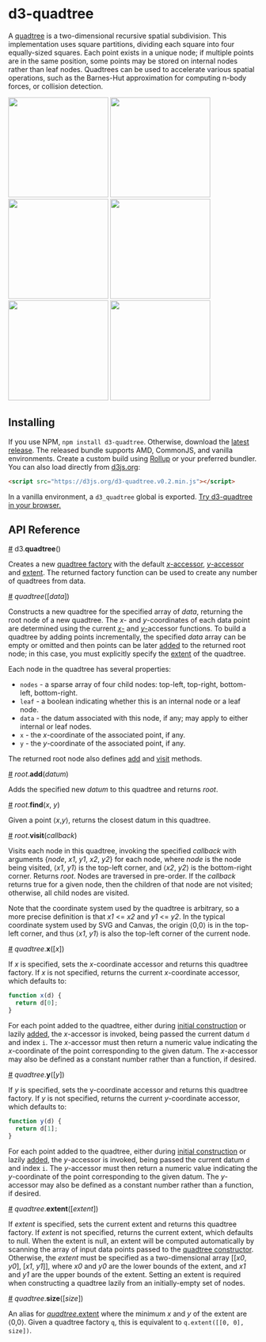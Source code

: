 # d3-quadtree

A [quadtree](https://en.wikipedia.org/wiki/Quadtree) is a two-dimensional recursive spatial subdivision. This implementation uses square partitions, dividing each square into four equally-sized squares. Each point exists in a unique node; if multiple points are in the same position, some points may be stored on internal nodes rather than leaf nodes. Quadtrees can be used to accelerate various spatial operations, such as the Barnes-Hut approximation for computing n-body forces, or collision detection.

<a href="http://bl.ocks.org/mbostock/9078690"><img src="http://bl.ocks.org/mbostock/raw/9078690/thumbnail.png" width="202"></a>
<a href="http://bl.ocks.org/mbostock/4343214"><img src="http://bl.ocks.org/mbostock/raw/4343214/thumbnail.png" width="202"></a>
<a href="http://bl.ocks.org/mbostock/6216724"><img src="http://bl.ocks.org/mbostock/raw/6216724/thumbnail.png" width="202"></a>
<a href="http://bl.ocks.org/mbostock/6224050"><img src="http://bl.ocks.org/mbostock/raw/6224050/thumbnail.png" width="202"></a>
<a href="http://bl.ocks.org/patricksurry/6478178"><img src="http://bl.ocks.org/patricksurry/raw/6478178/thumbnail.png" width="202"></a>
<a href="http://bl.ocks.org/llb4ll/8709363"><img src="http://bl.ocks.org/llb4ll/raw/8709363/thumbnail.png" width="202"></a>

## Installing

If you use NPM, `npm install d3-quadtree`. Otherwise, download the [latest release](https://github.com/d3/d3-quadtree/releases/latest). The released bundle supports AMD, CommonJS, and vanilla environments. Create a custom build using [Rollup](https://github.com/rollup/rollup) or your preferred bundler. You can also load directly from [d3js.org](https://d3js.org):

```html
<script src="https://d3js.org/d3-quadtree.v0.2.min.js"></script>
```

In a vanilla environment, a `d3_quadtree` global is exported. [Try d3-quadtree in your browser.](https://tonicdev.com/npm/d3-quadtree)

## API Reference

<a name="quadtree" href="#quadtree">#</a> d3.<b>quadtree</b>()

Creates a new [quadtree factory](#_quadtree) with the default [*x*-accessor](#quadtree_x), [*y*-accessor](#quadtree_y) and [extent](#quadtree_extent). The returned factory function can be used to create any number of quadtrees from data.

<a name="_quadtree" href="#_quadtree">#</a> <i>quadtree</i>([<i>data</i>])

Constructs a new quadtree for the specified array of *data*, returning the root node of a new quadtree. The *x*- and *y*-coordinates of each data point are determined using the current [*x*-](#quadtree_x) and [*y*-](#quadtree_y)accessor functions. To build a quadtree by adding points incrementally, the specified *data* array can be empty or omitted and then points can be later [added](#root_add) to the returned root node; in this case, you must explicitly specify the [extent](#quadtree_extent) of the quadtree.

Each node in the quadtree has several properties:

* `nodes` - a sparse array of four child nodes: top-left, top-right, bottom-left, bottom-right.
* `leaf` - a boolean indicating whether this is an internal node or a leaf node.
* `data` - the datum associated with this node, if any; may apply to either internal or leaf nodes.
* `x` - the *x*-coordinate of the associated point, if any.
* `y` - the *y*-coordinate of the associated point, if any.

The returned root node also defines [add](#root_add) and [visit](#root_visit) methods.

<a name="root_add" href="#root_add">#</a> <i>root</i>.<b>add</b>(<i>datum</i>)

Adds the specified new *datum* to this quadtree and returns *root*.

<a name="root_find" href="#root_find">#</a> <i>root</i>.<b>find</b>(<i>x</i>, <i>y</i>)

Given a point ⟨*x*,*y*⟩, returns the closest datum in this quadtree.

<a name="root_visit" href="#root_visit">#</a> <i>root</i>.<b>visit</b>(<i>callback</i>)

Visits each node in this quadtree, invoking the specified *callback* with arguments {*node*, *x1*, *y1*, *x2*, *y2*} for each node, where *node* is the node being visited, ⟨*x1*, *y1*⟩ is the top-left corner, and ⟨*x2*, *y2*⟩ is the bottom-right corner. Returns *root*. Nodes are traversed in pre-order. If the *callback* returns true for a given node, then the children of that node are not visited; otherwise, all child nodes are visited.

Note that the coordinate system used by the quadtree is arbitrary, so a more precise definition is that *x1* <= *x2* and *y1* <= *y2*. In the typical coordinate system used by SVG and Canvas, the origin ⟨0,0⟩ is in the top-left corner, and thus ⟨*x1*, *y1*⟩ is also the top-left corner of the current node.

<a name="quadtree_x" href="#quadtree_x">#</a> <i>quadtree</i>.<b>x</b>([<i>x</i>])

If *x* is specified, sets the *x*-coordinate accessor and returns this quadtree factory. If *x* is not specified, returns the current *x*-coordinate accessor, which defaults to:

```js
function x(d) {
  return d[0];
}
```

For each point added to the quadtree, either during [initial construction](#_quadtree) or lazily [added](#root_add), the *x*-accessor is invoked, being passed the current datum `d` and index `i`. The *x*-accessor must then return a numeric value indicating the *x*-coordinate of the point corresponding to the given datum. The *x*-accessor may also be defined as a constant number rather than a function, if desired.

<a name="quadtree_y" href="#quadtree_y">#</a> <i>quadtree</i>.<b>y</b>([<i>y</i>])

If *y* is specified, sets the y-coordinate accessor and returns this quadtree factory. If *y* is not specified, returns the current *y*-coordinate accessor, which defaults to:

```js
function y(d) {
  return d[1];
}
```

For each point added to the quadtree, either during [initial construction](#_quadtree) or lazily [added](#root_add), the *y*-accessor is invoked, being passed the current datum `d` and index `i`. The *y*-accessor must then return a numeric value indicating the *y*-coordinate of the point corresponding to the given datum. The *y*-accessor may also be defined as a constant number rather than a function, if desired.

<a name="quadtree_extent" href="#quadtree_extent">#</a> <i>quadtree</i>.<b>extent</b>([<i>extent</i>])

If *extent* is specified, sets the current extent and returns this quadtree factory. If *extent* is not specified, returns the current extent, which defaults to null. When the extent is null, an extent will be computed automatically by scanning the array of input data points passed to the [quadtree constructor](#_quadtree). Otherwise, the *extent* must be specified as a two-dimensional array [​[*x0*, *y0*], [​*x1*, *y1*]​], where *x0* and *y0* are the lower bounds of the extent, and *x1* and *y1* are the upper bounds of the extent. Setting an extent is required when constructing a quadtree lazily from an initially-empty set of nodes.

<a name="quadtree_size" href="#quadtree_size">#</a> <i>quadtree</i>.<b>size</b>([<i>size</i>])

An alias for [*quadtree*.extent](#quadtree_extent) where the minimum *x* and *y* of the extent are ⟨0,0⟩. Given a quadtree factory `q`, this is equivalent to `q.extent([[0, 0], size])`.
